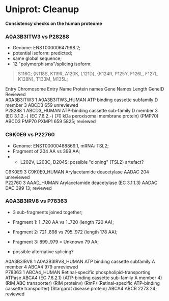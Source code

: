 
# Uniprot: Cleanup

**Consistency checks on the human proteome**

### A0A3B3ITW3 vs P28288

- Genome: ENST00000647998.2;
- potential isoform: predicted;
- same global sequence;
- 12 "polymorphisms"/splicing isoform:
> S116G; {N118S, K119R, A120K, L121D},
> {K124R, P125Y, F126L, F127L, K128N},
> T133M, M135L;

Entry	Chromosome	Entry Name	Protein names	Gene Names	Length	GeneID	Reviewed\
A0A3B3ITW3	1	A0A3B3ITW3_HUMAN	ATP binding cassette subfamily D member 3	ABCD3	659		unreviewed\
P28288	1	ABCD3_HUMAN	ATP-binding cassette sub-family D member 3 (EC 3.1.2.-) (EC 7.6.2.-) (70 kDa peroxisomal membrane protein) (PMP70)	ABCD3 PMP70 PXMP1	659	5825;	reviewed


### C9K0E9 vs P22760

- Genome: ENST00000488869.1, mRNA: TSL2;
- Fragment of 204 AA vs 399 AA;
- + L202V, L203C, D204S: possible "cloning" (TSL2) artefact?

C9K0E9	3	C9K0E9_HUMAN	Arylacetamide deacetylase	AADAC	204		unreviewed\
P22760	3	AAAD_HUMAN	Arylacetamide deacetylase (EC 3.1.1.3)	AADAC DAC	399	13;	reviewed


### A0A3B3IRV8 vs P78363

- 3 sub-fragments joined together;
- Fragment 1: 1..720 AA vs 1..720 (length 720 AA);
- Fragment 2: 721..898 vs 795..972 (length 178 AA);
- Fragment 3: 899..979 = Unknown 79 AA;

- possible alternative splicing?

A0A3B3IRV8	1	A0A3B3IRV8_HUMAN	ATP binding cassette subfamily A member 4	ABCA4	979		unreviewed\
P78363	1	ABCA4_HUMAN	Retinal-specific phospholipid-transporting ATPase ABCA4 (EC 7.6.2.1) (ATP-binding cassette sub-family A member 4) (RIM ABC transporter) (RIM proteinv) (RmP) (Retinal-specific ATP-binding cassette transporter) (Stargardt disease protein)	ABCA4 ABCR	2273	24;	reviewed

